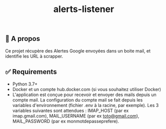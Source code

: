 <div align="center" id="top"> 


  <!-- <a href="https://{{app_url}}.netlify.app">Demo</a> -->
</div>

<h1 align="center">alerts-listener</h1>

<br>

## :dart: A propos ##

Ce projet récupère des Alertes Google envoyées dans un boite mail, et identifie les URL à scrapper.


## :white_check_mark: Requirements ##

- Python 3.7+
- Docker et un compte hub.docker.com (si vous souhaitez utiliser Docker)
- L'application est conçue pour recevoir et envoyer des mails depuis un compte mail. La configuration du compte mail se fait depuis les variables d'environnement (fichier .env à la racine, par exemple). Les 3 variables suivantes sont attendues : IMAP_HOST (par ex imap.gmail.com), MAIL_USERNAME (par ex toto@gmail.com), MAIL_PASSWORD (par ex monmotdepasseprefere).
